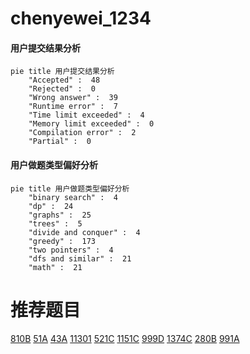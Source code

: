 # chenyewei_1234

<!-- tabs:start -->



#### **用户提交结果分析**

```mermaid
pie title 用户提交结果分析
    "Accepted" :  48
    "Rejected" :  0
    "Wrong answer" :  39
    "Runtime error" :  7
    "Time limit exceeded" :  4
    "Memory limit exceeded" :  0
    "Compilation error" :  2
    "Partial" :  0
```

#### **用户做题类型偏好分析**

```mermaid
pie title 用户做题类型偏好分析
    "binary search" :  4
    "dp" :  24
    "graphs" :  25
    "trees" :  5
    "divide and conquer" :  4
    "greedy" :  173
    "two pointers" :  4
    "dfs and similar" :  21
    "math" :  21
```



<!-- tabs:end -->
# 推荐题目
[810B](https://codeforces.com/contest/810/problem/B)
[51A](https://codeforces.com/contest/51/problem/A)
[43A](https://codeforces.com/contest/43/problem/A)
[11301](https://codeforces.com/contest/1130/problem/1)
[521C](https://codeforces.com/contest/521/problem/C)
[1151C](https://codeforces.com/contest/1151/problem/C)
[999D](https://codeforces.com/contest/999/problem/D)
[1374C](https://codeforces.com/contest/1374/problem/C)
[280B](https://codeforces.com/contest/280/problem/B)
[991A](https://codeforces.com/contest/991/problem/A)
